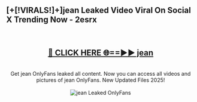 <h2>[+[!VIRALS!]+]jean Leaked Video Viral On Social X Trending Now - 2esrx</h2>
<br>
<div align="center">
<h2><a href="https://libra.edu.pl?jean" rel="nofollow">🔴 CLICK HERE 🌐==►► jean</a></h2>
<br>
Get jean OnlyFans leaked all content. Now you can access all videos and pictures of jean OnlyFans. New Updated Files 2025!
<br>
<br>
<a href="https://libra.edu.pl?jean" rel="nofollow" data-target="animated-image.originalLink"><img src="https://i.ibb.co.com/WyWwxjT/player-gif2.gif" alt="jean Leaked OnlyFans" style="max-width: 100%; display: inline-block;" data-target="animated-image.originalImage"></a>
</div>
<br>